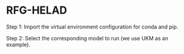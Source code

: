 # RFG-HELAD
Step 1: Import the virtual environment configuration for conda and pip.

Step 2: Select the corresponding model to run (we use UKM as an example).
